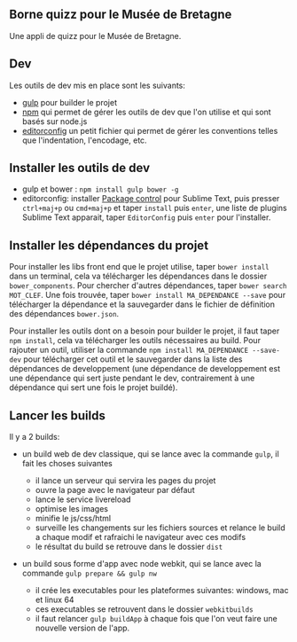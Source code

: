 ## Borne quizz pour le Musée de Bretagne

Une appli de quizz pour le Musée de Bretagne.

## Dev

Les outils de dev mis en place sont les suivants:

- [gulp](https://github.com/gulpjs/gulp/blob/master/docs/getting-started.md#getting-started) pour builder le projet
- [npm](http://fr.openclassrooms.com/informatique/cours/des-applications-ultra-rapides-avec-node-js/les-modules-node-js-et-npm) qui permet de gérer les outils de dev que l'on utilise et qui sont basés sur node.js
- [editorconfig](http://editorconfig.org) un petit fichier qui permet de gérer les conventions telles que l'indentation, l'encodage, etc.

## Installer les outils de dev

- gulp et bower : `npm install gulp bower -g`
- editorconfig: installer [Package control](https://sublime.wbond.net/installation) pour Sublime Text, puis presser `ctrl+maj+p` ou `cmd+maj+p` et taper `install` puis `enter`, une liste de plugins Sublime Text apparait, taper `EditorConfig` puis `enter` pour l'installer.

## Installer les dépendances du projet

Pour installer les libs front end que le projet utilise, taper `bower install` dans un terminal, cela va télécharger les dépendances dans le dossier `bower_components`. Pour chercher d'autres dépendances, taper `bower search MOT_CLEF`. Une fois trouvée, taper `bower install MA_DEPENDANCE --save` pour télécharger la dépendance et la sauvegarder dans le fichier de définition des dépendances `bower.json`.

Pour installer les outils dont on a besoin pour builder le projet, il faut taper `npm install`, cela va télécharger les outils nécessaires au build. Pour rajouter un outil, utiliser la commande `npm install MA_DEPENDANCE --save-dev` pour télécharger cet outil et le sauvegarder dans la liste des dépendances de developpement (une dépendance de developpement est une dépendance qui sert juste pendant le dev, contrairement à une dépendance qui sert une fois le projet buildé).

## Lancer les builds

Il y a 2 builds:

- un build web de dev classique, qui se lance avec la commande `gulp`, il fait les choses suivantes
  - il lance un serveur qui servira les pages du projet
  - ouvre la page avec le navigateur par défaut
  - lance le service livereload
  - optimise les images
  - minifie le js/css/html
  - surveille les changements sur les fichiers sources et relance le build a chaque modif et rafraichi le navigateur avec ces modifs
  - le résultat du build se retrouve dans le dossier `dist`

- un build sous forme d'app avec node webkit, qui se lance avec la commande `gulp prepare && gulp nw`
  - il crée les executables pour les plateformes suivantes: windows, mac et linux 64
  - ces executables se retrouvent dans le dossier `webkitbuilds`
  - il faut relancer `gulp buildApp` à chaque fois que l'on veut faire une nouvelle version de l'app.
